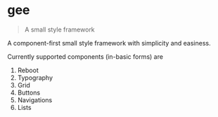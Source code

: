 # gee

> A small style framework

A component-first small style framework with simplicity and easiness.

Currently supported components (in-basic forms) are

1. Reboot
2. Typography
3. Grid
4. Buttons
5. Navigations
6. Lists

